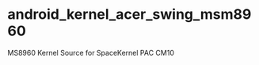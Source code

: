 android_kernel_acer_swing_msm8960
=================================

MS8960 Kernel Source for SpaceKernel PAC 
CM10
